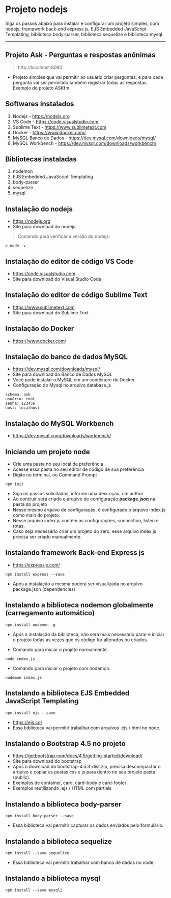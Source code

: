 # Projeto nodejs

Siga os passos abaixo para instalar e configurar um projeto simples, com nodejs, framework back-end express js, EJS Embedded JavaScript Templating, biblioteca body-parser, biblioteca sequelize e biblioteca mysql.
***

## Projeto Ask - Perguntas e respostas anônimas
> http://localhost:8080
* Projeto simples que vai permitir ao usuário criar perguntas, e para cada pergunta vai ser permitido também registrar todas as respostas. Exemplo do projeto ASKfm.

## Softwares instalados
1. Nodejs - https://nodejs.org
1. VS Code - https://code.visualstudio.com
1. Sublime Text - https://www.sublimetext.com
1. Docker - https://www.docker.com/
1. MySQL Banco de Dados - https://dev.mysql.com/downloads/mysql/
1. MySQL Workbench - https://dev.mysql.com/downloads/workbench/

## Bibliotecas instaladas
1. nodemon
1. EJS Embedded JavaScript Templating
1. body-parser
1. sequelize
1. mysql

## Instalação do nodejs

* https://nodejs.org
* Site para download do nodejs

> Comando para verificar a versão do nodejs:
```
> node -v
```

## Instalação do editor de código VS Code

* https://code.visualstudio.com
* Site para download do Visual Studio Code

## Instalação do editor de código Sublime Text

* https://www.sublimetext.com
* Site para download do Sublime Text

## Instalação do Docker

* https://www.docker.com/

## Instalação do banco de dados MySQL

* https://dev.mysql.com/downloads/mysql/
* Site para download do Banco de Dados MySQL
* Você pode instalar o MySQL em um contêinere do Docker
* Configuração do Mysql no arquivo database.js
```
schema: ask
usuário: root
senha: 123456
host: localhost
```

## Instalação do MySQL Workbench

* https://dev.mysql.com/downloads/workbench/

## Iniciando um projeto node

* Crie uma pasta no seu local de preferência
* Acesse essa pasta no seu editor de código de sua preferência
* Digite no terminal, ou Command Prompt
```
npm init
```
* Siga os passos solicitados, informe uma descrição, um author
* Ao concluir será criado o arquivo de configuração **package.json** na pasta do projeto
* Nesse mesmo arquivo de configuração, é configurado o arquivo index.js como main do projeto.
* Nesse arquivo index.js contém as configurações, connection, listen e rotas.
* Caso seja necessário criar um projeto do zero, esse arquivo index.js precisa ser criado manualmente.

## Instalando framework Back-end Express js
* https://expressjs.com/
```
npm install express --save
```
* Após a instalação a mesma poderá ser visualizada no arquivo package.json (dependencies)

## Instalando a biblioteca nodemon globalmente (carregamento automático)

```
npm install nodemon -g
```
* Após a instalação da biblioteca, não será mais necessário parar e iniciar o projeto todas as vezes que os código for alterados ou criados.

* Comando para iniciar o projeto normalmente.
```
node index.js
```

* Comando para iniciar o projeto com nodemon.
```
nodemon index.js
```

## Instalando a biblioteca EJS Embedded JavaScript Templating

```
npm install ejs --save
```
* https://ejs.co/
* Essa biblioteca vai permitir trabalhar com arquivos .ejs / html no node.

## Instalando o Bootstrap 4.5 no projeto

* https://getbootstrap.com/docs/4.5/getting-started/download/
* Site para download do bootstrap
* Após o download do bootstrap-4.5.3-dist.zip, precisa descompactar o arquivo e copiar as pastas css e js para dentro no seu projeto pasta (public).
* Exemplos de container, card, card-body e card-footer
* Exemplos reutilizando .ejs / HTML com partials

## Instalando a biblioteca body-parser

```
npm install body-parser --save
```
* Essa biblioteca vai permitir capturar os dados enviados pelo formulário.

## Instalando a biblioteca sequelize

```
npm install --save sequelize
```
* Essa biblioteca vai permitir trabalhar com banco de dados no node.

## Instalando a biblioteca mysql

```
npm install --save mysql2
```
